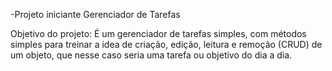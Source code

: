 -Projeto iniciante Gerenciador de Tarefas

Objetivo do projeto: É um gerenciador de tarefas simples, com métodos simples para 
treinar a idea de criação, edição, leitura e remoção (CRUD) de um 
objeto, que nesse caso seria uma tarefa ou objetivo do dia a dia. 

